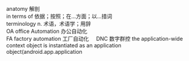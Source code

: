 anatomy 解剖    
in terms of 依据；按照；在…方面；以…措词    
terminology n. 术语，术语学；用辞       
OA office Automation 办公自动化       
FA factory automation 工厂自动化     
DNC 数字群控
the application-wide context object is instantiated as an application object(android.app.application
